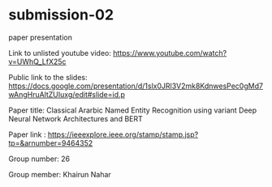 # submission-02
paper presentation

Link to unlisted youtube video:
https://www.youtube.com/watch?v=UWhQ_LfX25c

Public link to the slides:
https://docs.google.com/presentation/d/1slx0JRl3V2mk8KdnwesPec0gMd7wAngHruAltZUIuxg/edit#slide=id.p

Paper title:
Classical Ararbic Named Entity Recognition using variant Deep Neural Network Architectures and BERT

Paper link :
https://ieeexplore.ieee.org/stamp/stamp.jsp?tp=&arnumber=9464352

Group number:
26

Group member:
Khairun Nahar
